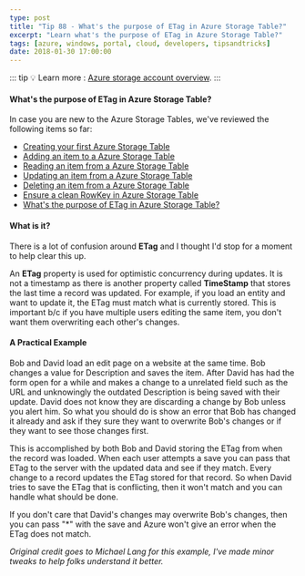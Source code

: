```yaml
---
type: post
title: "Tip 88 - What's the purpose of ETag in Azure Storage Table?"
excerpt: "Learn what's the purpose of ETag in Azure Storage Table?"
tags: [azure, windows, portal, cloud, developers, tipsandtricks]
date: 2018-01-30 17:00:00
---
```


::: tip
:bulb: Learn more : [Azure storage account overview](https://docs.microsoft.com/azure/storage/common/storage-account-overview?WT.mc_id=docs-azuredevtips-azureappsdev).
:::

#### What's the purpose of ETag in Azure Storage Table?

In case you are new to the Azure Storage Tables, we've reviewed the following items so far:

* [Creating your first Azure Storage Table](https://microsoft.github.io/AzureTipsAndTricks/blog/tip82.html)
* [Adding an item to a Azure Storage Table](https://microsoft.github.io/AzureTipsAndTricks/blog/tip83.html)
* [Reading an item from a Azure Storage Table](https://microsoft.github.io/AzureTipsAndTricks/blog/tip84.html)
* [Updating an item from a Azure Storage Table](https://microsoft.github.io/AzureTipsAndTricks/blog/tip85.html)
* [Deleting an item from a Azure Storage Table](https://microsoft.github.io/AzureTipsAndTricks/blog/tip86.html)
* [Ensure a clean RowKey in Azure Storage Table](https://microsoft.github.io/AzureTipsAndTricks/blog/tip86.html)
* [What's the purpose of ETag in Azure Storage Table?](https://microsoft.github.io/AzureTipsAndTricks/blog/tip88.html)

#### What is it? 

There is a lot of confusion around **ETag** and I thought I'd stop for a moment to help clear this up. 

An **ETag** property is used for optimistic concurrency during updates. It is not a timestamp as there is another property called **TimeStamp** that stores the last time a record was updated. For example, if you load an entity and want to update it, the ETag must match what is currently stored. This is important b/c if you have multiple users editing the same item, you don't want them overwriting each other's changes. 

#### A Practical Example 

Bob and David load an edit page on a website at the same time. Bob changes a value for Description and saves the item. After David has had the form open for a while  and makes a change to a unrelated field such as the URL and unknowingly the outdated Description is being saved with their update. David does not know they are discarding a change by Bob unless you alert him. So what you should do is show an error that Bob has changed it already and ask if they sure they want to overwrite Bob's changes or if they want to see those changes first.

This is accomplished by both Bob and David storing the ETag from when the record was loaded. When each user attempts a save you can pass that ETag to the server with the updated data and see if they match. Every change to a record updates the ETag stored for that record. So when David tries to save the ETag that is conflicting, then it won't match and you can handle what should be done.

If you don't care that David's changes may overwrite Bob's changes, then you can pass "*" with the save and Azure won't give an error when the ETag does not match.

_Original credit goes to Michael Lang for this example, I've made minor tweaks to help folks understand it better._
